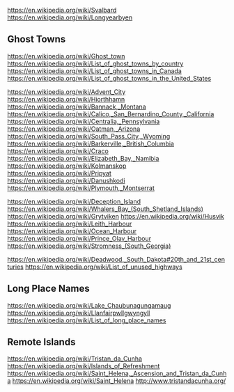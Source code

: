 
<!--
-->

https://en.wikipedia.org/wiki/Svalbard
https://en.wikipedia.org/wiki/Longyearbyen

Ghost Towns
-----------

https://en.wikipedia.org/wiki/Ghost_town
https://en.wikipedia.org/wiki/List_of_ghost_towns_by_country
https://en.wikipedia.org/wiki/List_of_ghost_towns_in_Canada
https://en.wikipedia.org/wiki/List_of_ghost_towns_in_the_United_States


https://en.wikipedia.org/wiki/Advent_City
https://en.wikipedia.org/wiki/Hiorthhamn
https://en.wikipedia.org/wiki/Bannack,_Montana
https://en.wikipedia.org/wiki/Calico,_San_Bernardino_County,_California
https://en.wikipedia.org/wiki/Centralia,_Pennsylvania
https://en.wikipedia.org/wiki/Oatman,_Arizona
https://en.wikipedia.org/wiki/South_Pass_City,_Wyoming
https://en.wikipedia.org/wiki/Barkerville,_British_Columbia
https://en.wikipedia.org/wiki/Craco
https://en.wikipedia.org/wiki/Elizabeth_Bay,_Namibia
https://en.wikipedia.org/wiki/Kolmanskop
https://en.wikipedia.org/wiki/Pripyat
https://en.wikipedia.org/wiki/Danushkodi
https://en.wikipedia.org/wiki/Plymouth,_Montserrat

https://en.wikipedia.org/wiki/Deception_Island
https://en.wikipedia.org/wiki/Whalers_Bay_(South_Shetland_Islands)
https://en.wikipedia.org/wiki/Grytviken
https://en.wikipedia.org/wiki/Husvik
https://en.wikipedia.org/wiki/Leith_Harbour
https://en.wikipedia.org/wiki/Ocean_Harbour
https://en.wikipedia.org/wiki/Prince_Olav_Harbour
https://en.wikipedia.org/wiki/Stromness_(South_Georgia)

https://en.wikipedia.org/wiki/Deadwood,_South_Dakota#20th_and_21st_centuries
https://en.wikipedia.org/wiki/List_of_unused_highways

Long Place Names
----------------

https://en.wikipedia.org/wiki/Lake_Chaubunagungamaug
https://en.wikipedia.org/wiki/Llanfairpwllgwyngyll
https://en.wikipedia.org/wiki/List_of_long_place_names

Remote Islands
--------------

https://en.wikipedia.org/wiki/Tristan_da_Cunha
https://en.wikipedia.org/wiki/Islands_of_Refreshment
https://en.wikipedia.org/wiki/Saint_Helena,_Ascension_and_Tristan_da_Cunha
https://en.wikipedia.org/wiki/Saint_Helena
http://www.tristandacunha.org/

<!-- vim: set autoindent expandtab sw=4 syntax=markdown: -->
